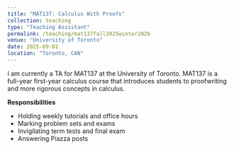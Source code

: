 ```yaml
---
title: "MAT137: Calculus With Proofs"
collection: teaching
type: "Teaching Assistant"
permalink: /teaching/mat137fall2025winter2026
venue: "University of Toronto"
date: 2025-09-01
location: "Toronto, CAN"
---
```


I am currently a TA for MAT137 at the University of Toronto. MAT137 is a full-year first-year calculus course that introduces students to proofwriting and more rigorous concepts in calculus.

**Responsibilities**
- Holding weekly tutorials and office hours
- Marking problem sets and exams
- Invigilating term tests and final exam
- Answering Piazza posts

